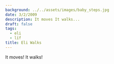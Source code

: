 ```yaml
---
background: ../../assets/images/baby_steps.jpg
date: 3/2/2009
description: It moves It walks...
draft: false
tags:
  - eli
  - lïf
title: Eli Walks
---
```


It moves! It walks!
